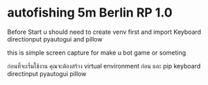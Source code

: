 # autofishing 5m Berlin RP 1.0
Before Start u should need to create venv first and 
import 
Keyboard 
directionput 
pyautogui and pillow

this is simple screen capture for make u bot game or someting

ก่อนที่จะเริ่มใช้งาน คุณจะต้องสร้าง virtual environment ก่อน
และ pip keyboard directinput pyautogui pillow
